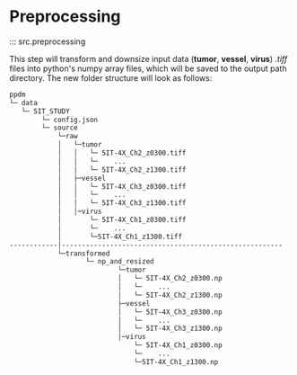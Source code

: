 # Preprocessing

::: src.preprocessing

This step will transform and downsize input data (**tumor**, **vessel**, **virus**) *.tiff* files into python's numpy array files, which will be saved to the output path directory. The new folder structure will look as follows:

```bash
ppdm
└─ data
   └─ 5IT_STUDY
        └─ config.json
        └─ source
            └─raw
            │   └─tumor
            │   │   └─ 5IT-4X_Ch2_z0300.tiff
            │   │   └─    ...
            │   │   └─ 5IT-4X_Ch2_z1300.tiff
            │   ├─vessel
            │   │   └─ 5IT-4X_Ch3_z0300.tiff
            │   │   └─    ...
            │   │   └─ 5IT-4X_Ch3_z1300.tiff
            │   │─virus
            │       └─ 5IT-4X_Ch1_z0300.tiff
            │       └─    ...
            │       └─5IT-4X_Ch1_z1300.tiff
------------│-------------------------------------------------------  
            └─transformed
                   └─ np_and_resized
                           └─tumor
                           │   └─ 5IT-4X_Ch2_z0300.np
                           │   └─    ...
                           │   └─ 5IT-4X_Ch2_z1300.np
                           ├─vessel
                           │   └─ 5IT-4X_Ch3_z0300.np
                           │   └─    ...
                           │   └─ 5IT-4X_Ch3_z1300.np
                           │─virus
                               └─ 5IT-4X_Ch1_z0300.np
                               └─    ...
                               └─5IT-4X_Ch1_z1300.np
```

